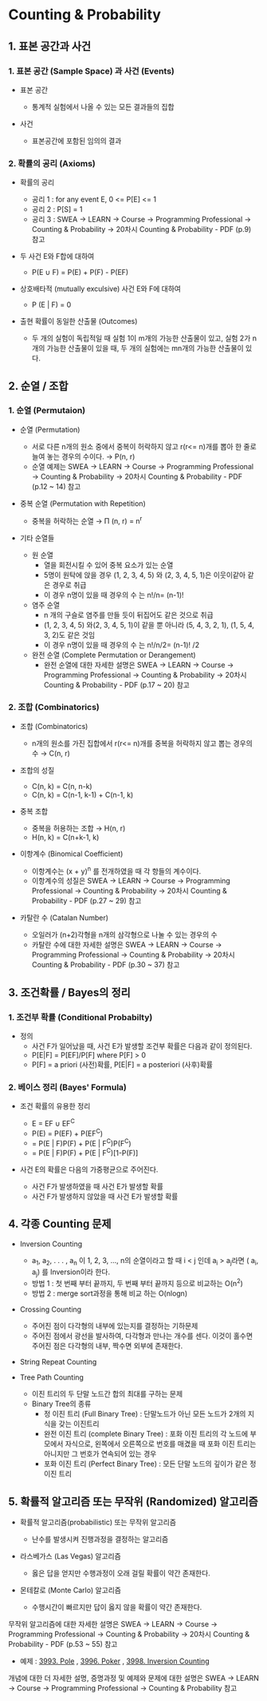 # Counting & Probability

## 1. 표본 공간과 사건

### 1. 표본 공간 (Sample Space) 과 사건 (Events)

- 표본 공간
  - 통계적 실험에서 나올 수 있는 모든 결과들의 집합

- 사건
  - 표본공간에 포함된 임의의 결과

### 2. 확률의 공리 (Axioms)

- 확률의 공리
  - 공리 1 : for any event E, 0 <= P[E] <= 1
  - 공리 2 : P[S] = 1
  - 공리 3 : SWEA → LEARN → Course → Programming Professional → Counting & Probability → 20차시 Counting & Probability - PDF (p.9) 참고

- 두 사건 E와 F합에 대하여
  - P(E ∪ F) = P(E) + P(F) - P(EF)

- 상호배타적 (mutually exculsive) 사건 E와 F에 대하여
  - P (E | F) = 0

- 출현 확률이 동일한 산출물 (Outcomes)
  - 두 개의 실험이 독립적일 때 실험 1이 m개의 가능한 산출물이 있고, 실험 2가 n개의 가능한 산출물이 있을 때, 두 개의 실험에는 mn개의 가능한 산출물이 있다.

## 2. 순열 / 조합

### 1. 순열 (Permutaion)

- 순열 (Permutation)
  - 서로 다른 n개의 원소 중에서 중복이 허락하지 않고 r(r<= n)개를  뽑아 한 줄로 늘여 놓는 경우의 수이다. → P(n, r)
  - 순열 예제는 SWEA → LEARN → Course → Programming Professional → Counting & Probability → 20차시 Counting & Probability - PDF (p.12 ~ 14) 참고

- 중복 순열 (Permutation with Repetition)
  - 중복을 허락하는 순열 → Π (n, r) = n<sup>r</sup>

- 기타 순열들
  - 원 순열
    - 열을 회전시킬 수 있어 중복 요소가 있는 순열
    - 5명이 원탁에 앉을 경우 (1, 2, 3, 4, 5) 와 (2, 3, 4, 5, 1)은 이웃이같아 같은 경우로 취급
    - 이 경우 n명이 있을 때 경우의 수 는 n!/n= (n-1)!
  - 염주 순열
    - n 개의 구슬로 염주를 만들 듯이 뒤집어도 같은 것으로 취급
    - (1, 2, 3, 4, 5) 와(2, 3, 4, 5, 1)이 같을 뿐 아니라 (5, 4, 3, 2, 1), (1, 5, 4, 3, 2)도 같은 것임
    - 이 경우 n명이 있을 때 경우의 수 는 n!/n/2= (n-1)! /2
  - 완전 순열 (Complete Permutation or Derangement)
    - 완전 순열에 대한 자세한 설명은 SWEA → LEARN → Course → Programming Professional → Counting & Probability → 20차시 Counting & Probability - PDF (p.17 ~ 20) 참고

### 2. 조합 (Combinatorics)

- 조합 (Combinatorics)
  - n개의 원소를 가진 집합에서 r(r<= n)개를 중복을 허락하지 않고 뽑는 경우의 수 → C(n, r)

- 조합의 성질
  - C(n, k) = C(n, n-k)
  - C(n, k) = C(n-1, k-1) + C(n-1, k)

- 중복 조합
  - 중복을 허용하는 조합 → H(n, r)
  - H(n, k) = C(n+k-1, k)

- 이항계수 (Binomical Coefficient)
  - 이항계수는 (x + y)<sup>n</sup> 를 전개하였을 때 각 항들의 계수이다.
  - 이항계수의 성질은 SWEA → LEARN → Course → Programming Professional → Counting & Probability → 20차시 Counting & Probability - PDF (p.27 ~ 29) 참고

- 카탈란 수 (Catalan Number)
  - 오일러가 (n+2)각형을 n개의 삼각형으로 나눌 수 있는 경우의 수
  - 카탈란 수에 대한 자세한 설명은 SWEA → LEARN → Course → Programming Professional → Counting & Probability → 20차시 Counting & Probability - PDF (p.30 ~ 37) 참고

## 3. 조건확률 / Bayes의 정리

### 1. 조건부 확률 (Conditional Probabilty)

- 정의
  - 사건 F가 일어났을 때, 사건 E가 발생할 조건부 확률은 다음과 같이 정의된다.
  - P[E|F] = P[EF]/P[F] where P[F] > 0
  - P[F] = a priori (사전)확률, P[E|F] = a posteriori (사후)확률

### 2. 베이스 정리 (Bayes' Formula)

- 조건 확률의 유용한 정리
  - E = EF ∪ EF<sup>C</sup>
  - P(E) = P(EF) + P(EF<sup>C</sup>)
  - = P(E | F)P(F) + P(E | F<sup>C</sup>)P(F<sup>C</sup>) 
  - = P(E | F)P(F) + P(E | F<sup>C</sup>)[1-P(F)]

- 사건 E의 확률은 다음의 가중평균으로 주어진다.
  - 사건 F가 발생하였을 때 사건 E가 발생할 확률
  - 사건 F가 발생하지 않았을 때 사건 E가 발생할 확률

## 4. 각종 Counting 문제

- Inversion Counting
  - a<sub>1</sub>, a<sub>2</sub>, . . . , a<sub>n</sub> 이 1, 2, 3, ..., n의 순열이라고 할 때 i < j 인데 a<sub>i</sub> > a<sub>j</sub>라면 ( a<sub>i</sub>, a<sub>j</sub>) 를 Inversion이라 한다.
  - 방법 1 : 첫 번째 부터 끝까지, 두 번째 부터 끝까지 등으로 비교하는 O(n<sup>2</sup>)
  - 방법 2 : merge sort과정을 통해 비교 하는 O(nlogn)

- Crossing Counting
  - 주어진 점이 다각형의 내부에 있는지를 결정하는 기하문제
  - 주어진 점에서 광선을 발사하여, 다각형과 만나는 개수를 센다. 이것이 홀수면 주어진 점은 다각형의 내부, 짝수면 외부에 존재한다.

- String Repeat Counting

- Tree Path Counting
  - 이진 트리의 두 단말 노드간 합의 최대를 구하는 문제
  - Binary Tree의 종류
    - 정 이진 트리 (Full Binary Tree) : 단말노드가 아닌 모든 노드가 2개의 지식을 갖는 이진트리
    - 완전 이진 트리 (complete Binary Tree) : 포화 이진 트리의 각 노드에 부모에서 자식으로, 왼쪽에서 오른쪽으로 번호를 매겼을 때 포화 이진 트리는 아니지만 그 번호가 연속되어 있는 경우
    - 포화 이진 트리 (Perfect Binary Tree) : 모든 단말 노드의 깊이가 같은 정 이진 트리

## 5. 확률적 알고리즘 또는 무작위 (Randomized) 알고리즘

- 확률적 알고리즘(probabilistic) 또는 무작위 알고리즘
  - 난수를 발생시켜 진행과정을 결정하는 알고리즘

- 라스베가스 (Las Vegas) 알고리즘
  - 옳은 답을 얻지만 수행과정이 오래 걸릴 확률이 약간 존재한다.

- 몬테칼로 (Monte Carlo) 알고리즘
  - 수행시간이 빠르지만 답이 옳지 않을 확률이 약간 존재한다.

무작위 알고리즘에 대한 자세한 설명은 SWEA → LEARN → Course → Programming Professional → Counting & Probability → 20차시 Counting & Probability - PDF (p.53 ~ 55) 참고

- 예제 : [3993. Pole](https://github.com/hanwjdgh/Algorithm/blob/master/SWEA/Professional/4.%20Counting%20%26%20Probability/3993.cpp) , [3996. Poker](https://github.com/hanwjdgh/Algorithm/blob/master/SWEA/Professional/4.%20Counting%20%26%20Probability/3996.cpp) , [3998. Inversion Counting](https://github.com/hanwjdgh/Algorithm/blob/master/SWEA/Professional/4.%20Counting%20%26%20Probability/3998.cpp)

개념에 대한 더 자세한 설명, 증명과정 및 예제와 문제에 대한 설명은 SWEA → LEARN → Course → Programming Professional → Counting & Probability 참고
